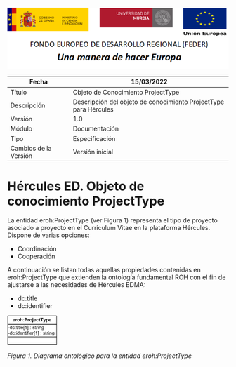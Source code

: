 ![](../../Docs/media/CabeceraDocumentosMD.png)

| Fecha         | 15/03/2022                                                   |
| ------------- | ------------------------------------------------------------ |
|Título|Objeto de Conocimiento ProjectType| 
|Descripción|Descripción del objeto de conocimiento ProjectType para Hércules|
|Versión|1.0|
|Módulo|Documentación|
|Tipo|Especificación|
|Cambios de la Versión|Versión inicial|

# Hércules ED. Objeto de conocimiento ProjectType

La entidad eroh:ProjectType (ver Figura 1) representa el tipo de proyecto asociado a proyecto en el Curriculum Vitae en la plataforma Hércules. Dispone de varias opciones:
- Coordinación
- Cooperación

A continuación se listan todas aquellas propiedades contenidas en eroh:ProjectType que extienden la ontología fundamental ROH con el fin de ajustarse a las necesidades de Hércules EDMA:

- dc:title
- dc:identifier

![](../../Docs/media/ObjetosDeConocimiento/ProjectType.png)

*Figura 1. Diagrama ontológico para la entidad eroh:ProjectType*
